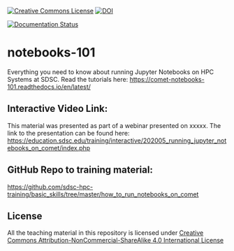 <a rel="license" href="http://creativecommons.org/licenses/by-nc-sa/4.0/"><img alt="Creative Commons License" style="border-width:0" src="https://i.creativecommons.org/l/by-nc-sa/4.0/80x15.png" /></a>
[![DOI](https://zenodo.org/badge/DOI/10.5281/zenodo.3478666.svg)](https://doi.org/10.5281/zenodo.3478666)

[![Documentation Status](https://readthedocs.org/projects/comet-notebooks-101/badge/?version=latest)](https://comet-notebooks-101.readthedocs.io/en/latest/?badge=latest)

# notebooks-101
Everything you need to know about running Jupyter Notebooks on HPC Systems at SDSC.
Read the tutorials here: https://comet-notebooks-101.readthedocs.io/en/latest/

## Interactive Video Link:
This material was presented as part of a webinar presented on xxxxx. The link to the presentation can be found here:
https://education.sdsc.edu/training/interactive/202005_running_jupyter_notebooks_on_comet/index.php

## GitHub Repo to training material:
https://github.com/sdsc-hpc-training/basic_skills/tree/master/how_to_run_notebooks_on_comet


## License

All the teaching material in this repository is licensed under [Creative Commons Attribution-NonCommercial-ShareAlike 4.0 International License](https://creativecommons.org/licenses/by-nc-sa/4.0/)
